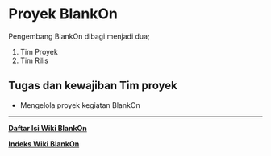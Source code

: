# Proyek BlankOn

Pengembang BlankOn dibagi menjadi dua;
1. Tim Proyek
2. Tim Rilis

## Tugas dan kewajiban Tim proyek
 - Mengelola proyek kegiatan BlankOn


---
[**Daftar Isi Wiki BlankOn**](/wiki/DaftarIsi/index.html)
 
[**Indeks Wiki BlankOn**](/wiki/Indeks.html)



